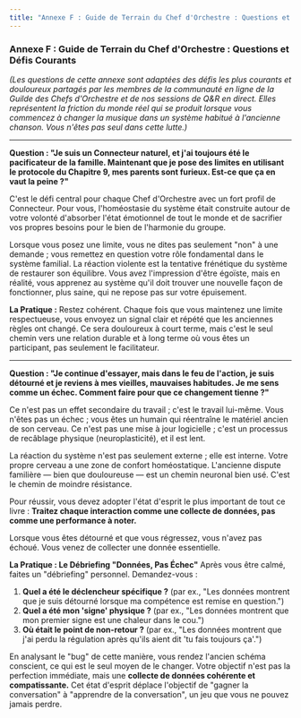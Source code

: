 ```yaml
---
title: "Annexe F : Guide de Terrain du Chef d'Orchestre : Questions et Défis Courants"
---
```

### **Annexe F : Guide de Terrain du Chef d'Orchestre : Questions et Défis Courants**

*(Les questions de cette annexe sont adaptées des défis les plus courants et douloureux partagés par les membres de la communauté en ligne de la Guilde des Chefs d'Orchestre et de nos sessions de Q&R en direct. Elles représentent la friction du monde réel qui se produit lorsque vous commencez à changer la musique dans un système habitué à l'ancienne chanson. Vous n'êtes pas seul dans cette lutte.)*

---

**Question : "Je suis un Connecteur naturel, et j'ai toujours été le pacificateur de la famille. Maintenant que je pose des limites en utilisant le protocole du Chapitre 9, mes parents sont furieux. Est-ce que ça en vaut la peine ?"**

C'est le défi central pour chaque Chef d'Orchestre avec un fort profil de Connecteur. Pour vous, l'homéostasie du système était construite autour de votre volonté d'absorber l'état émotionnel de tout le monde et de sacrifier vos propres besoins pour le bien de l'harmonie du groupe.

Lorsque vous posez une limite, vous ne dites pas seulement "non" à une demande ; vous remettez en question votre rôle fondamental dans le système familial. La réaction violente est la tentative frénétique du système de restaurer son équilibre. Vous avez l'impression d'être égoïste, mais en réalité, vous apprenez au système qu'il doit trouver une nouvelle façon de fonctionner, plus saine, qui ne repose pas sur votre épuisement.

**La Pratique :**
Restez cohérent. Chaque fois que vous maintenez une limite respectueuse, vous envoyez un signal clair et répété que les anciennes règles ont changé. Ce sera douloureux à court terme, mais c'est le seul chemin vers une relation durable et à long terme où vous êtes un participant, pas seulement le facilitateur.

---

**Question : "Je continue d'essayer, mais dans le feu de l'action, je suis détourné et je reviens à mes vieilles, mauvaises habitudes. Je me sens comme un échec. Comment faire pour que ce changement tienne ?"**

Ce n'est pas un effet secondaire du travail ; c'est le travail lui-même. Vous n'êtes pas un échec ; vous êtes un humain qui réentraîne le matériel ancien de son cerveau. Ce n'est pas une mise à jour logicielle ; c'est un processus de recâblage physique (neuroplasticité), et il est lent.

La réaction du système n'est pas seulement externe ; elle est interne. Votre propre cerveau a une zone de confort homéostatique. L'ancienne dispute familière — bien que douloureuse — est un chemin neuronal bien usé. C'est le chemin de moindre résistance.

Pour réussir, vous devez adopter l'état d'esprit le plus important de tout ce livre : **Traitez chaque interaction comme une collecte de données, pas comme une performance à noter.**

Lorsque vous êtes détourné et que vous régressez, vous n'avez pas échoué. Vous venez de collecter une donnée essentielle.

**La Pratique : Le Débriefing "Données, Pas Échec"**
Après vous être calmé, faites un "débriefing" personnel. Demandez-vous :
1.  **Quel a été le déclencheur spécifique ?** (par ex., "Les données montrent que je suis détourné lorsque ma compétence est remise en question.")
2.  **Quel a été mon 'signe' physique ?** (par ex., "Les données montrent que mon premier signe est une chaleur dans le cou.")
3.  **Où était le point de non-retour ?** (par ex., "Les données montrent que j'ai perdu la régulation après qu'ils aient dit 'tu fais toujours ça'.")

En analysant le "bug" de cette manière, vous rendez l'ancien schéma conscient, ce qui est le seul moyen de le changer. Votre objectif n'est pas la perfection immédiate, mais une **collecte de données cohérente et compatissante.** Cet état d'esprit déplace l'objectif de "gagner la conversation" à "apprendre de la conversation", un jeu que vous ne pouvez jamais perdre.
